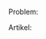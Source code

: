<!---
Thank you for helping us to improve the Microsoft Graph documentation.

So that we can better assist you, please note the following:
- If you have a question, need help, or are experiencing an issue with your code, we encourage you to post your question or issue on **Stack Overflow**. Tag your question with [microsoftgraph](http://stackoverflow.com/questions/tagged/microsoftgraph) or [Office 365](http://stackoverflow.com/questions/tagged/microsoftgraph).
- If you have a feature suggestion, please post your idea on our [**User Voice**](https://officespdev.uservoice.com/) page, and vote for your suggestions there.
- If you have an issue with the documentation, please provide the information here, or feel free to submit a pull request with your suggested changes. We will review your contributions and update our documentation accordingly.
-->

Problem: 

Artikel:
